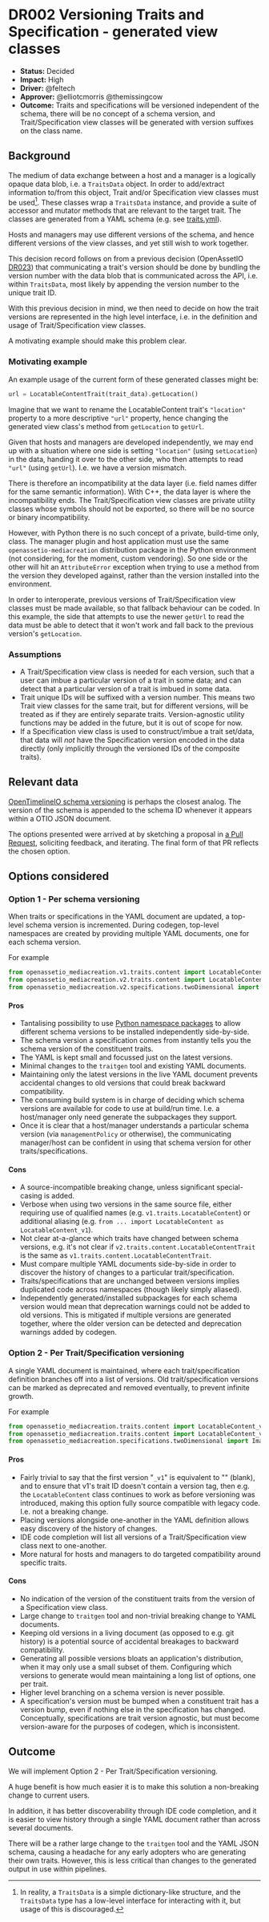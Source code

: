 # DR002 Versioning Traits and Specification - generated view classes

- **Status:** Decided
- **Impact:** High
- **Driver:** @feltech
- **Approver:** @elliotcmorris @themissingcow
- **Outcome:** Traits and specifications will be versioned independent
  of the schema, there will be no concept of a schema version, and
  Trait/Specification view classes will be generated with version
  suffixes on the class name.

## Background

The medium of data exchange between a host and a manager is a logically
opaque data blob, i.e. a `TraitsData` object. In order to add/extract
information to/from this object, Trait and/or Specification view classes
must be used[^1]. These classes wrap a `TraitsData` instance, and
provide a suite of accessor and mutator methods that are relevant to the
target trait. The classes are generated from a YAML schema (e.g. see
[traits.yml](../traits.yml)).

Hosts and managers may use different versions of the schema, and hence
different versions of the view classes, and yet still wish to work
together.

This decision record follows on from a previous decision (OpenAssetIO
[DR023](https://github.com/OpenAssetIO/OpenAssetIO/blob/main/doc/decisions/DR023-Versioning-traits-and-specifications-method.md))
that communicating a trait's version should be done by bundling the
version number with the data blob that is communicated across the API,
i.e. within `TraitsData`, most likely by appending the version number to
the unique trait ID.

With this previous decision in mind, we then need to decide on how the
trait versions are represented in the high level interface, i.e. in
the definition and usage of Trait/Specification view classes.

A motivating example should make this problem clear.

[^1]: In reality, a `TraitsData` is a simple dictionary-like structure,
and the `TraitsData` type has a low-level interface for interacting with
it, but usage of this is discouraged.

### Motivating example

An example usage of the current form of these generated classes might
be:

```python
url = LocatableContentTrait(trait_data).getLocation()
```

Imagine that we want to rename the LocatableContent trait's `"location"`
property to a more descriptive `"url"` property, hence changing the
generated view class's method from `getLocation` to `getUrl`.

Given that hosts and managers are developed independently, we may end up
with a situation where one side is setting `"location"` (using
`setLocation`) in the data, handing it over to the other side, who then
attempts to read `"url"` (using `getUrl`). I.e. we have a version
mismatch.

There is therefore an incompatibility at the data layer (i.e. field
names differ for the same semantic information). With C++, the data
layer is where the incompatibility ends. The Trait/Specification view
classes are private utility classes whose symbols should not be
exported, so there will be no source or binary incompatibility.

However, with Python there is no such concept of a private, build-time
only, class. The manager plugin and host application must use the same
`openassetio-mediacreation` distribution package in the Python
environment (not considering, for the moment, custom vendoring). So one
side or the other will hit an `AttributeError` exception when trying to
use a method from the version they developed against, rather than the
version installed into the environment.

In order to interoperate, previous versions of Trait/Specification view
classes must be made available, so that fallback behaviour can be coded.
In this example, the side that attempts to use the newer `getUrl` to
read the data must be able to detect that it won't work and fall back to
the previous version's `getLocation`.

### Assumptions

* A Trait/Specification view class is needed for each version, such
  that a user can imbue a particular version of a trait in some data;
  and can detect that a particular version of a trait is imbued in some
  data.
* Trait unique IDs will be suffixed with a version number. This means
  two Trait view classes for the same trait, but for different versions,
  will be treated as if they are entirely separate traits.
  Version-agnostic utility functions may be added in the future, but it
  is out of scope for now.
* If a Specification view class is used to construct/imbue a trait
  set/data, that data will _not_ have the Specification version encoded
  in the data directly (only implicitly through the versioned IDs of the
  composite traits).

## Relevant data

[OpenTimelineIO schema
versioning](https://opentimelineio.readthedocs.io/en/latest/tutorials/otio-file-format-specification.html#example)
is perhaps the closest analog. The version of the schema is appended to
the schema ID whenever it appears within a OTIO JSON document.

The options presented were arrived at by sketching a proposal in [a Pull
Request](https://github.com/OpenAssetIO/OpenAssetIO-MediaCreation/pull/90),
soliciting feedback, and iterating. The final form of that PR reflects
the chosen option.

## Options considered

### Option 1 - Per schema versioning

When traits or specifications in the YAML document are updated, a
top-level schema version is incremented. During codegen, top-level
namespaces are created by providing multiple YAML documents, one for
each schema version.

For example

```python
from openassetio_mediacreation.v1.traits.content import LocatableContent as LocatableContent_v1
from openassetio_mediacreation.v2.traits.content import LocatableContent as LocatableContent_v2
from openassetio_mediacreation.v2.specifications.twoDimensional import ImageSpecification
```

#### Pros

- Tantalising possibility to use [Python namespace
  packages](https://packaging.python.org/en/latest/guides/packaging-namespace-packages)
  to allow different schema versions to be installed independently
  side-by-side.
- The schema version a specification comes from instantly tells you the
  schema version of the constituent traits.
- The YAML is kept small and focussed just on the latest versions.
- Minimal changes to the `traitgen` tool and existing YAML documents.
- Maintaining only the latest versions in the live YAML document
  prevents accidental changes to old versions that could break backward
  compatibility.
- The consuming build system is in charge of deciding which schema
  versions are available for code to use at build/run time.
  I.e. a host/manager only need generate the subpackages they support.
- Once it is clear that a host/manager understands a particular schema
  version (via `managementPolicy` or otherwise), the communicating
  manager/host can be confident in using that schema version for other
  traits/specifications.

#### Cons

- A source-incompatible breaking change, unless significant
  special-casing is added.
- Verbose when using two versions in the same source file, either
  requiring use of qualified names (e.g. `v1.traits.LocatableContent`)
  or additional aliasing (e.g. 
 `from ... import LocatableContent as LocatableContent_v1`).
- Not clear at-a-glance which traits have changed between schema
  versions, e.g. it's not clear if
  `v2.traits.content.LocatableContentTrait` is the same as
  `v1.traits.content.LocatableContentTrait`.
- Must compare multiple YAML documents side-by-side in order to discover
  the history of changes to a particular trait/specification.
- Traits/specifications that are unchanged between versions implies
  duplicated code across namespaces (though likely simply aliased).
- Independently generated/installed subpackages for each schema version
  would mean that deprecation warnings could not be added to old
  versions. This is mitigated if multiple versions are generated
  together, where the older version can be detected and deprecation
  warnings added by codegen.

### Option 2 - Per Trait/Specification versioning

A single YAML document is maintained, where each trait/specification
definition branches off into a list of versions. Old
trait/specification versions can be marked as deprecated and removed
eventually, to prevent infinite growth.

For example

```python
from openassetio_mediacreation.traits.content import LocatableContent_v1
from openassetio_mediacreation.traits.content import LocatableContent_v2
from openassetio_mediacreation.specifications.twoDimensional import ImageSpecification_v2
```

#### Pros

- Fairly trivial to say that the first version "`_v1`" is equivalent to
  "" (blank), and to ensure that v1's trait ID doesn't contain a version
  tag, then e.g. the `LocatableContent` class continues to work as
  before versioning was introduced, making this option fully source
  compatible with legacy code. I.e. not a breaking change.
- Placing versions alongside one-another in the YAML definition allows
  easy discovery of the history of changes.
- IDE code completion will list all versions of a Trait/Specification
  view class next to one-another.
- More natural for hosts and managers to do targeted compatibility
  around specific traits.

#### Cons

- No indication of the version of the constituent traits from the
  version of a Specification view class.
- Large change to `traitgen` tool and non-trivial breaking change to
  YAML documents.
- Keeping old versions in a living document (as opposed to e.g. git
  history) is a potential source of accidental breakages to backward
  compatibility.
- Generating all possible versions bloats an application's distribution,
  when it may only use a small subset of them. Configuring which
  versions to generate would mean maintaining a long list of options,
  one per trait.
- Higher level branching on a schema version is never possible.
- A specification's version must be bumped when a constituent trait has
  a version bump, even if nothing else in the specification has changed.
  Conceptually, specifications are trait version agnostic, but must
  become version-aware for the purposes of codegen, which is
  inconsistent.

## Outcome

We will implement Option 2 - Per Trait/Specification versioning. 

A huge benefit is how much easier it is to make this solution a
non-breaking change to current users.

In addition, it has better discoverability through IDE code completion,
and it is easier to view history through a single YAML document rather
than across several documents.

There will be a rather large change to the `traitgen` tool and the YAML
JSON schema, causing a headache for any early adopters who are
generating their own traits. However, this is less critical than changes
to the generated output in use within pipelines.